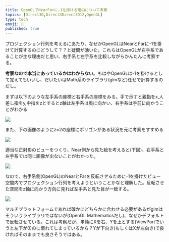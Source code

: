 ```yaml
---
title: OpenGLでNearFarに-1を掛ける理由について考察
topics: [Direct3D,DirectXDirect3D12,OpenGL]
type: tech
emoji: 💛
published: true
---
```

プロジェクション行列を考えるにあたり、なぜかOpenGLはNearとFarに-1を掛けて計算するのにどうして？？と疑問が湧いた。これらはOpenGLが右手系であることが主な理由だと思い、右手系と左手系を比較しながらかんたんに考察する。

**考察なので本当にあっているかはわからない**。もはやOpenGLは-1を掛けるとして覚えてもいいし、だいたいはMath系のライブラリ(glmなど)任せで計算するのだし。

まずは以下のような左手系の座標と右手系の座標をみる。手で示すと親指をx,人差し指をy,中指をzとするとz軸は左手系は奥に向かい、右手系は手前に向かうことがわかる


![](https://paper-attachments.dropbox.com/s_1D648833A81BD77D79B4667F4E0A68B2914DF024B2BF376EB6D623ED9572BA61_1585060701316_opengl_01.jpg)


また、下の画像のようにz=2の座標にポリゴンがある状況を元に考察をすすめる


![](https://paper-attachments.dropbox.com/s_1D648833A81BD77D79B4667F4E0A68B2914DF024B2BF376EB6D623ED9572BA61_1585060709997_opengl_02.jpg)


適当な正射影のビューをつくり、Near側から見た絵を考えると(下図)、右手系と左手系では同じ画像が出ないことがわかった。


![](https://paper-attachments.dropbox.com/s_1D648833A81BD77D79B4667F4E0A68B2914DF024B2BF376EB6D623ED9572BA61_1585060719758_opengl_3.jpg)


なので、右手系側(OpenGL)のNearとFarを反転させるために-1を掛けたビュー空間内でプロジェクション行列を考えようということかなと理解した。反転させた空間をz軸に向かう方向に見れば左手系と見た目が一致する。


![](https://paper-attachments.dropbox.com/s_1D648833A81BD77D79B4667F4E0A68B2914DF024B2BF376EB6D623ED9572BA61_1585060728150_opengl_04.jpg)


マルチプラットフォームであれば確かにどちらかに合わせる必要があるがglmはそういうライブラリではないが(OpenGL Mathematicsだし)、なぜかデフォルトで反転させている。これは考察だが、単純にXを右、Yを上とする(ViewPortでいうと左下が0)のに慣れてしまっているから？Yが下向き(もしくはXが左向き)で良ければそのままでも良さそうではある。
